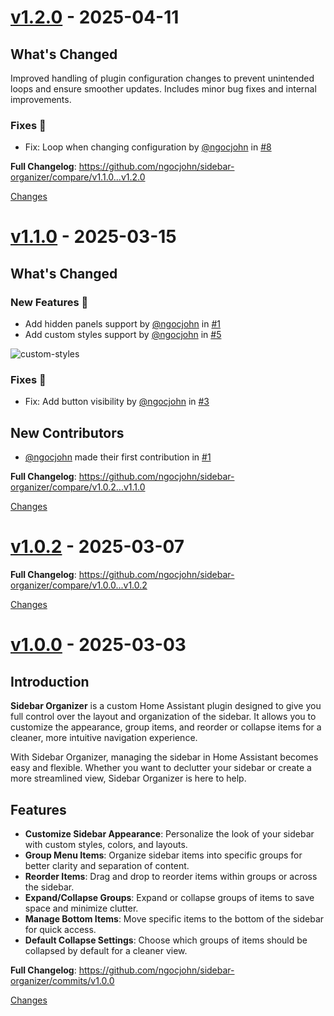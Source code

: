 <a id="v1.2.0"></a>
# [v1.2.0](https://github.com/ngocjohn/sidebar-organizer/releases/tag/v1.2.0) - 2025-04-11

<!-- Release notes generated using configuration in .github/release.yml at v1.2.0 -->

## What's Changed

Improved handling of plugin configuration changes to prevent unintended loops and ensure smoother updates. Includes minor bug fixes and internal improvements.

### Fixes 🐛
* Fix: Loop when changing configuration by [@ngocjohn](https://github.com/ngocjohn) in [#8](https://github.com/ngocjohn/sidebar-organizer/pull/8)


**Full Changelog**: https://github.com/ngocjohn/sidebar-organizer/compare/v1.1.0...v1.2.0

[Changes][v1.2.0]


<a id="v1.1.0"></a>
# [v1.1.0](https://github.com/ngocjohn/sidebar-organizer/releases/tag/v1.1.0) - 2025-03-15

<!-- Release notes generated using configuration in .github/release.yml at v1.1.0 -->

## What's Changed
### New Features 🎉
* Add hidden panels support by [@ngocjohn](https://github.com/ngocjohn) in [#1](https://github.com/ngocjohn/sidebar-organizer/pull/1)
* Add custom styles support by [@ngocjohn](https://github.com/ngocjohn) in [#5](https://github.com/ngocjohn/sidebar-organizer/pull/5)

![custom-styles](https://github.com/user-attachments/assets/08d8342d-0522-427b-b8e7-2baa3afa9f77)


### Fixes 🐛
* Fix: Add button visibility by [@ngocjohn](https://github.com/ngocjohn) in [#3](https://github.com/ngocjohn/sidebar-organizer/pull/3)

## New Contributors
* [@ngocjohn](https://github.com/ngocjohn) made their first contribution in [#1](https://github.com/ngocjohn/sidebar-organizer/pull/1)

**Full Changelog**: https://github.com/ngocjohn/sidebar-organizer/compare/v1.0.2...v1.1.0

[Changes][v1.1.0]


<a id="v1.0.2"></a>
# [v1.0.2](https://github.com/ngocjohn/sidebar-organizer/releases/tag/v1.0.2) - 2025-03-07

<!-- Release notes generated using configuration in .github/release.yml at v1.0.2 -->



**Full Changelog**: https://github.com/ngocjohn/sidebar-organizer/compare/v1.0.0...v1.0.2

[Changes][v1.0.2]


<a id="v1.0.0"></a>
# [v1.0.0](https://github.com/ngocjohn/sidebar-organizer/releases/tag/v1.0.0) - 2025-03-03

<!-- Release notes generated using configuration in .github/release.yml at v1.0.0 -->

## Introduction

**Sidebar Organizer** is a custom Home Assistant plugin designed to give you full control over the layout and organization of the sidebar. It allows you to customize the appearance, group items, and reorder or collapse items for a cleaner, more intuitive navigation experience.

With Sidebar Organizer, managing the sidebar in Home Assistant becomes easy and flexible. Whether you want to declutter your sidebar or create a more streamlined view, Sidebar Organizer is here to help.

## Features

- **Customize Sidebar Appearance**: Personalize the look of your sidebar with custom styles, colors, and layouts.
- **Group Menu Items**: Organize sidebar items into specific groups for better clarity and separation of content.
- **Reorder Items**: Drag and drop to reorder items within groups or across the sidebar.
- **Expand/Collapse Groups**: Expand or collapse groups of items to save space and minimize clutter.
- **Manage Bottom Items**: Move specific items to the bottom of the sidebar for quick access.
- **Default Collapse Settings**: Choose which groups of items should be collapsed by default for a cleaner view.

**Full Changelog**: https://github.com/ngocjohn/sidebar-organizer/commits/v1.0.0

[Changes][v1.0.0]


[v1.2.0]: https://github.com/ngocjohn/sidebar-organizer/compare/v1.1.0...v1.2.0
[v1.1.0]: https://github.com/ngocjohn/sidebar-organizer/compare/v1.0.2...v1.1.0
[v1.0.2]: https://github.com/ngocjohn/sidebar-organizer/compare/v1.0.0...v1.0.2
[v1.0.0]: https://github.com/ngocjohn/sidebar-organizer/tree/v1.0.0

<!-- Generated by https://github.com/rhysd/changelog-from-release v3.9.0 -->
